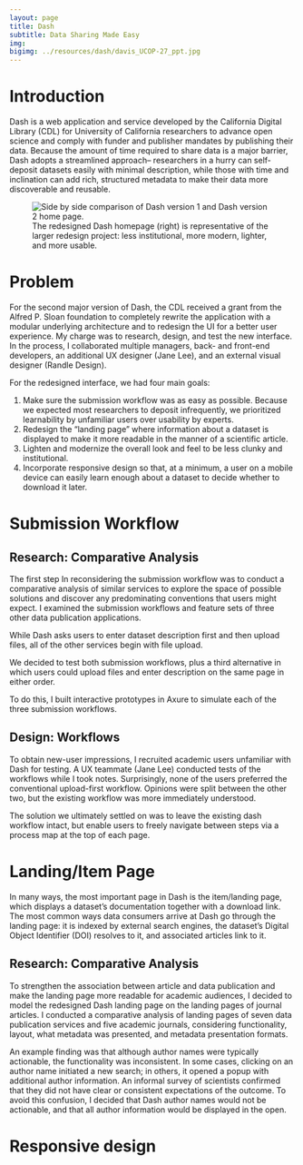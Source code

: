 ```yaml
---
layout: page
title: Dash
subtitle: Data Sharing Made Easy
img: 
bigimg: ../resources/dash/davis_UCOP-27_ppt.jpg
---
```


# Introduction
Dash is a web application and service developed by the California Digital Library (CDL) for University of California researchers to advance open science and comply with funder and publisher mandates by publishing their data. Because the amount of time required to share data is a major barrier, Dash adopts a streamlined approach– researchers in a hurry can self-deposit datasets easily with minimal description, while those with time and inclination can add rich, structured metadata to make their data more discoverable and reusable.

<figure>
<img src="../resources/dash/dash_home_composit.png" alt="Side by side comparison of Dash version 1 and Dash version 2 home page.">
<figcaption>The redesigned Dash homepage (right) is representative of the larger redesign project: less institutional, more modern, lighter, and more usable.
</figcaption>    
<!--![Side by side comparison of Dash version 1 and Dash version 2 home page.][before_after]-->
</figure>

# Problem
For the second major version of Dash, the CDL received a grant from the Alfred P. Sloan foundation to completely rewrite the application with a modular underlying architecture and to redesign the UI for a better user experience. My charge was to research, design, and test the new interface. In the process, I collaborated multiple managers, back- and front-end developers, an additional UX designer (Jane Lee), and an external visual designer (Randle Design).

For the redesigned interface, we had four main goals:
1. Make sure the submission workflow was as easy as possible. Because we expected most researchers to deposit infrequently, we prioritized learnability by unfamiliar users over usability by experts.
2.  Redesign  the “landing page” where information about a dataset is displayed to make it more readable in the manner of a scientific article.
3.  Lighten and modernize the overall look and feel to be less clunky and institutional.
4.  Incorporate responsive design so that, at a minimum, a user on a mobile device can easily learn enough about a dataset to decide whether to download it later.

# Submission Workflow
## Research: Comparative Analysis
The first step In reconsidering the submission workflow was to conduct a comparative analysis of similar services to explore the space of possible solutions and discover any predominating conventions that users might expect. I examined the submission workflows and feature sets of three other data publication applications.

While Dash asks users to enter dataset description first and then upload files, all of the other services begin with file upload.

We decided to test both submission workflows, plus a third alternative in which users could upload files and enter description on the same page in either order.

To do this, I built interactive prototypes in Axure to simulate each of the three submission workflows.

## Design: Workflows
To obtain new-user impressions, I recruited academic users unfamiliar with Dash for testing. A UX teammate (Jane Lee) conducted tests of the workflows while I took notes. Surprisingly, none of the users preferred the conventional upload-first workflow. Opinions were split between the other two, but the existing workflow was more immediately understood.

The solution we ultimately settled on was to leave the existing dash workflow intact, but enable users to freely navigate between steps via a process map at the top of each page.

# Landing/Item Page
In many ways, the most important page in Dash is the item/landing page, which displays a dataset’s documentation together with a download link. The most common ways data consumers arrive at Dash go through the landing page: it is indexed by external search engines, the dataset’s Digital Object Identifier (DOI) resolves to it, and associated articles link to it.

## Research: Comparative Analysis
To strengthen the association between article and data publication and make the landing page more readable for academic audiences, I decided to model the redesigned Dash landing page on the landing pages of journal articles. I conducted a comparative analysis of landing pages of seven data publication services and five academic  journals, considering functionality, layout, what metadata was presented, and metadata presentation formats. 

An example finding was that although author names were typically actionable, the functionality was inconsistent. In some cases, clicking on an author name initiated a new search; in others, it opened a popup with additional author information. An informal survey of scientists confirmed that they did not have clear or consistent expectations of the outcome. To avoid this confusion, I decided that Dash author names would not be actionable, and that all author information would be displayed in the open.

# Responsive design

<!--image references-->
[before_after]: ../resources/dash/dash_home_composit.png
[comparative_analysis]: ../resources/dash/comparative_analysis.png

